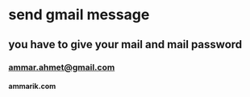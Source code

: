 # send gmail message
## you have to give your mail and mail password
### ammar.ahmet@gmail.com
#### ammarik.com
